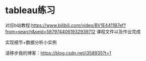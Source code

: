 # tableau练习

对应b站教程:https://www.bilibili.com/video/BV1E4411B7ef?from=search&seid=5879744061932939712
课程文件以及作业完成

实现细节+数据分析小实例

请移步我的博客：https://blog.csdn.net/j358935?t=1


